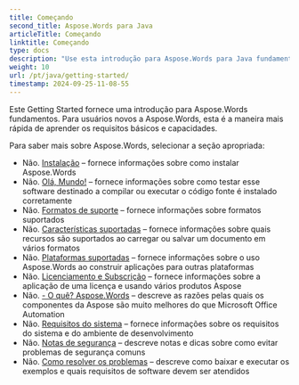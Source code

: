 ```yaml
---
title: Começando
second_title: Aspose.Words para Java
articleTitle: Começando
linktitle: Começando
type: docs
description: "Use esta introdução para Aspose.Words para Java fundamentos para começar a perceber o valor de Aspose.Words para o seu negócio."
weight: 10
url: /pt/java/getting-started/
timestamp: 2024-09-25-11-08-55
---
```


Este Getting Started fornece uma introdução para Aspose.Words fundamentos. Para usuários novos a Aspose.Words, esta é a maneira mais rápida de aprender os requisitos básicos e capacidades.

Para saber mais sobre Aspose.Words, selecionar a seção apropriada:

- Não. [Instalação](/words/pt/java/installation/) – fornece informações sobre como instalar Aspose.Words
- Não. [Olá, Mundo!](/words/pt/java/hello-world/) – fornece informações sobre como testar esse software destinado a compilar ou executar o código fonte é instalado corretamente
- Não. [Formatos de suporte](/words/pt/java/supported-document-formats/) – fornece informações sobre formatos suportados
- Não. [Características suportadas](/words/pt/java/features/) – fornece informações sobre quais recursos são suportados ao carregar ou salvar um documento em vários formatos
- Não. [Plataformas suportadas](/words/java/platforms-and-interoperability/) – fornece informações sobre o uso Aspose.Words ao construir aplicações para outras plataformas
- Não. [Licenciamento e Subscrição](/words/pt/java/licensing/) – fornece informações sobre a aplicação de uma licença e usando vários produtos Aspose
- Não. [- O quê? Aspose.Words](/words/java/aspose-words-or-other-solutions/) – descreve as razões pelas quais os componentes da Aspose são muito melhores do que Microsoft Office Automation
- Não. [Requisitos do sistema](/words/pt/java/system-requirements/) – fornece informações sobre os requisitos do sistema e do ambiente de desenvolvimento
- Não. [Notas de segurança](/words/pt/java/security/) – descreve notas e dicas sobre como evitar problemas de segurança comuns
- Não. [Como resolver os problemas](/words/pt/java/how-to-run-the-examples/) – descreve como baixar e executar os exemplos e quais requisitos de software devem ser atendidos
